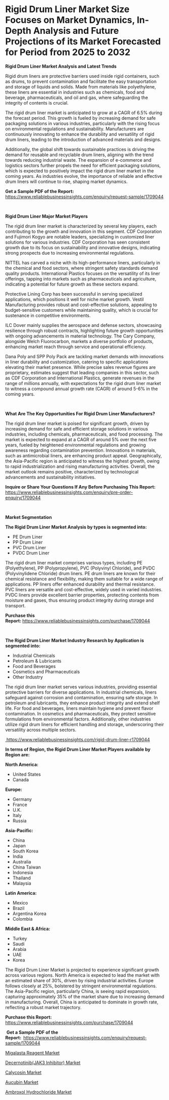<p><h1>Rigid Drum Liner Market Size Focuses on Market Dynamics, In-Depth Analysis and Future Projections of its Market Forecasted for Period from 2025 to 2032</h1></p><p><strong>Rigid Drum Liner Market Analysis and Latest Trends</strong></p>
<p><p>Rigid drum liners are protective barriers used inside rigid containers, such as drums, to prevent contamination and facilitate the easy transportation and storage of liquids and solids. Made from materials like polyethylene, these liners are essential in industries such as chemicals, food and beverage, pharmaceuticals, and oil and gas, where safeguarding the integrity of contents is crucial.</p><p>The rigid drum liner market is anticipated to grow at a CAGR of 6.5% during the forecast period. This growth is fueled by increasing demand for safe packaging solutions in various industries, particularly with the rising focus on environmental regulations and sustainability. Manufacturers are continuously innovating to enhance the durability and versatility of rigid drum liners, leading to the introduction of advanced materials and designs.</p><p>Additionally, the global shift towards sustainable practices is driving the demand for reusable and recyclable drum liners, aligning with the trend towards reducing industrial waste. The expansion of e-commerce and logistics sectors further propels the need for efficient packaging solutions, which is expected to positively impact the rigid drum liner market in the coming years. As industries evolve, the importance of reliable and effective drum liners will continue to rise, shaping market dynamics.</p></p>
<p><strong>Get a Sample PDF of the Report:&nbsp;</strong> <a href="https://www.reliablebusinessinsights.com/enquiry/request-sample/1709044?utm_campaign=950&utm_medium=2&utm_source=Github&utm_content=ia&utm_term=27032025&utm_id=rigid-drum-liner">https://www.reliablebusinessinsights.com/enquiry/request-sample/1709044</a></p>
<p>&nbsp;</p>
<p><strong>Rigid Drum Liner Major Market Players</strong></p>
<p><p>The rigid drum liner market is characterized by several key players, each contributing to the growth and innovation in this segment. CDF Corporation and Fujimori Kogyo are notable leaders, specializing in customized liner solutions for various industries. CDF Corporation has seen consistent growth due to its focus on sustainability and innovative designs, indicating strong prospects due to increasing environmental regulations.</p><p>NITTEL has carved a niche with its high-performance liners, particularly in the chemical and food sectors, where stringent safety standards demand quality products. International Plastics focuses on the versatility of its liner offerings, tapping into markets such as pharmaceuticals and agriculture, indicating a potential for future growth as these sectors expand.</p><p>Protective Lining Corp has been successful in serving specialized applications, which positions it well for niche market growth. Vestil Manufacturing provides robust and cost-effective solutions, appealing to budget-sensitive customers while maintaining quality, which is crucial for sustenance in competitive environments.</p><p>ILC Dover mainly supplies the aerospace and defense sectors, showcasing resilience through robust contracts, highlighting future growth opportunities with ongoing advancements in material technology. The Cary Company, alongside Welch Fluorocarbon, markets a diverse portfolio of products, enhancing market reach through service and operational efficiency.</p><p>Dana Poly and SPP Poly Pack are tackling market demands with innovations in liner durability and customization, catering to specific applications elevating their market presence. While precise sales revenue figures are proprietary, estimates suggest that leading companies in this sector, such as CDF Corporation and International Plastics, generate revenues in the range of millions annually, with expectations for the rigid drum liner market to witness a compound annual growth rate (CAGR) of around 5-6% in the coming years.</p></p>
<p>&nbsp;</p>
<p><strong>What Are The Key Opportunities For Rigid Drum Liner Manufacturers?</strong></p>
<p><p>The rigid drum liner market is poised for significant growth, driven by increasing demand for safe and efficient storage solutions in various industries, including chemicals, pharmaceuticals, and food processing. The market is expected to expand at a CAGR of around 5% over the next five years, fueled by heightened environmental regulations and growing awareness regarding contamination prevention. Innovations in materials, such as antimicrobial liners, are enhancing product appeal. Geographically, the Asia-Pacific region is anticipated to witness the highest growth, owing to rapid industrialization and rising manufacturing activities. Overall, the market outlook remains positive, characterized by technological advancements and sustainability initiatives.</p></p>
<p><strong>Inquire or Share Your Questions If Any Before Purchasing This Report:</strong> <a href="https://www.reliablebusinessinsights.com/enquiry/pre-order-enquiry/1709044?utm_campaign=950&utm_medium=2&utm_source=Github&utm_content=ia&utm_term=27032025&utm_id=rigid-drum-liner">https://www.reliablebusinessinsights.com/enquiry/pre-order-enquiry/1709044</a></p>
<p>&nbsp;</p>
<p><strong>Market Segmentation</strong></p>
<p><strong>The Rigid Drum Liner Market Analysis by types is segmented into:</strong></p>
<p><ul><li>PE Drum Liner</li><li>PP Drum Liner</li><li>PVC Drum Liner</li><li>PVDC Drum Liner</li></ul></p>
<p><p>The rigid drum liner market comprises various types, including PE (Polyethylene), PP (Polypropylene), PVC (Polyvinyl Chloride), and PVDC (Polyvinylidene Chloride) drum liners. PE drum liners are known for their chemical resistance and flexibility, making them suitable for a wide range of applications. PP liners offer enhanced durability and thermal resistance. PVC liners are versatile and cost-effective, widely used in varied industries. PVDC liners provide excellent barrier properties, protecting contents from moisture and gases, thus ensuring product integrity during storage and transport.</p></p>
<p><strong>Purchase this Report:&nbsp;</strong><a href="https://www.reliablebusinessinsights.com/purchase/1709044?utm_campaign=950&utm_medium=2&utm_source=Github&utm_content=ia&utm_term=27032025&utm_id=rigid-drum-liner">https://www.reliablebusinessinsights.com/purchase/1709044</a></p>
<p>&nbsp;</p>
<p><strong>The Rigid Drum Liner Market Industry Research by Application is segmented into:</strong></p>
<p><ul><li>Industrial Chemicals</li><li>Petroleum & Lubricants</li><li>Food and Beverages</li><li>Cosmetics and Pharmaceuticals</li><li>Other Industry</li></ul></p>
<p><p>The rigid drum liner market serves various industries, providing essential protective barriers for diverse applications. In industrial chemicals, liners safeguard against corrosion and contamination, ensuring safe storage. In petroleum and lubricants, they enhance product integrity and extend shelf life. For food and beverages, liners maintain hygiene and prevent flavor contamination. In cosmetics and pharmaceuticals, they protect sensitive formulations from environmental factors. Additionally, other industries utilize rigid drum liners for efficient handling and storage, underscoring their versatility across multiple sectors.</p></p>
<p><a href="https://www.reliablebusinessinsights.com/rigid-drum-liner-r1709044?utm_campaign=950&utm_medium=2&utm_source=Github&utm_content=ia&utm_term=27032025&utm_id=rigid-drum-liner">&nbsp;https://www.reliablebusinessinsights.com/rigid-drum-liner-r1709044</a></p>
<p><strong>In terms of Region, the Rigid Drum Liner Market Players available by Region are:</strong></p>
<p>
    <p> <strong> North America: </strong>
        <ul>
            <li>United States</li>
            <li>Canada</li>
        </ul>
        </p> 
    <p> <strong> Europe: </strong>
        <ul>
            <li>Germany</li>
            <li>France</li>
            <li>U.K.</li>
            <li>Italy</li>
            <li>Russia</li>
        </ul>
        </p> 
    <p> <strong> Asia-Pacific: </strong>
        <ul>
            <li>China</li>
            <li>Japan</li>
            <li>South Korea</li>
            <li>India</li>
            <li>Australia</li>
            <li>China Taiwan</li>
            <li>Indonesia</li>
            <li>Thailand</li>
            <li>Malaysia</li>
        </ul>
        </p> 
    <p> <strong> Latin America: </strong>
        <ul>
            <li>Mexico</li>
            <li>Brazil</li>
            <li>Argentina Korea</li>
            <li>Colombia</li>
        </ul>
        </p> 
    <p> <strong> Middle East & Africa: </strong>
        <ul>
            <li>Turkey</li>
            <li>Saudi</li>
            <li>Arabia</li>
            <li>UAE</li>
            <li>Korea</li>
        </ul>
    </p>
    </p>
<p><p>The Rigid Drum Liner Market is projected to experience significant growth across various regions. North America is expected to lead the market with an estimated share of 30%, driven by rising industrial activities. Europe follows closely at 25%, bolstered by stringent environmental regulations. The Asia-Pacific region, particularly China, is seeing rapid expansion, capturing approximately 35% of the market share due to increasing demand in manufacturing. Overall, China is anticipated to dominate in growth rate, reflecting a robust market trajectory.</p></p>
<p><strong>Purchase this Report: </strong><a href="https://www.reliablebusinessinsights.com/purchase/1709044?utm_campaign=950&utm_medium=2&utm_source=Github&utm_content=ia&utm_term=27032025&utm_id=rigid-drum-liner">https://www.reliablebusinessinsights.com/purchase/1709044</a></p>
<p>&nbsp;<strong>Get a Sample PDF of the Report:&nbsp;&nbsp;</strong><a href="https://www.reliablebusinessinsights.com/enquiry/request-sample/1709044?utm_campaign=950&utm_medium=2&utm_source=Github&utm_content=ia&utm_term=27032025&utm_id=rigid-drum-liner">https://www.reliablebusinessinsights.com/enquiry/request-sample/1709044</a></p>
<p><strong></strong></p>
<p><p><a href="https://github.com/kaidaloeckf7/Market-Research-Report-List-1/blob/main/migalasta-reagent-market.md?utm_campaign=950&utm_medium=2&utm_source=Github&utm_content=ia&utm_term=27032025&utm_id=rigid-drum-liner">Migalasta Reagent Market</a></p><p><a href="https://github.com/theyasnare5w/Market-Research-Report-List-1/blob/main/decernotinibjak3-inhibitor-market.md?utm_campaign=950&utm_medium=2&utm_source=Github&utm_content=ia&utm_term=27032025&utm_id=rigid-drum-liner">Decernotinib(JAK3 Inhibitor) Market</a></p><p><a href="https://github.com/nacarnzina/Market-Research-Report-List-1/blob/main/calycosin-market.md?utm_campaign=950&utm_medium=2&utm_source=Github&utm_content=ia&utm_term=27032025&utm_id=rigid-drum-liner">Calycosin Market</a></p><p><a href="https://github.com/arifasabeygb/Market-Research-Report-List-1/blob/main/aucubin-market.md?utm_campaign=950&utm_medium=2&utm_source=Github&utm_content=ia&utm_term=27032025&utm_id=rigid-drum-liner">Aucubin Market</a></p><p><a href="https://github.com/giulyankela/Market-Research-Report-List-1/blob/main/ambroxol-hydrochloride-market.md?utm_campaign=950&utm_medium=2&utm_source=Github&utm_content=ia&utm_term=27032025&utm_id=rigid-drum-liner">Ambroxol Hydrochloride Market</a></p></p>